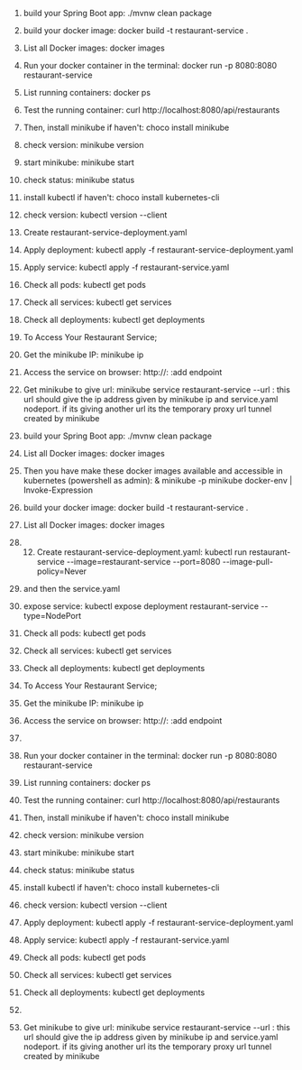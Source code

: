 1. build your Spring Boot app: ./mvnw clean package 
2. build your docker image: docker build -t restaurant-service .
3. List all Docker images: docker images
3. Run your docker container in the terminal: docker run -p 8080:8080 restaurant-service 
4. List running containers: docker ps
5. Test the running container: curl http://localhost:8080/api/restaurants
6. Then, install minikube if haven't: choco install minikube
7. check version: minikube version 
8. start minikube: minikube start
9. check status: minikube status 
10. install kubectl if haven't: choco install kubernetes-cli
11. check version: kubectl version --client
12. Create restaurant-service-deployment.yaml
13. Apply deployment: kubectl apply -f restaurant-service-deployment.yaml
14. Apply service: kubectl apply -f restaurant-service.yaml
15. Check all pods: kubectl get pods
16. Check all services: kubectl get services
17. Check all deployments: kubectl get deployments
18. To Access Your Restaurant Service; 
19. Get the minikube IP: minikube ip
20. Access the service on browser: http://<minikube-ip>:<node-port> :add endpoint
21. Get minikube to give url: minikube service restaurant-service --url : this url should give the ip address given by minikube ip and service.yaml nodeport. if its giving another url its the temporary proxy url tunnel created by minikube


1. build your Spring Boot app: ./mvnw clean package
3. List all Docker images: docker images
4. Then you have make these docker images available and accessible in kubernetes (powershell as admin): & minikube -p minikube docker-env | Invoke-Expression
5. build your docker image: docker build -t restaurant-service .
3. List all Docker images: docker images
4. 12. Create restaurant-service-deployment.yaml: kubectl run restaurant-service --image=restaurant-service --port=8080 --image-pull-policy=Never
5. and then the service.yaml
6. expose service: kubectl expose deployment restaurant-service --type=NodePort
7. Check all pods: kubectl get pods
16. Check all services: kubectl get services
17. Check all deployments: kubectl get deployments
18. To Access Your Restaurant Service;
19. Get the minikube IP: minikube ip
20. Access the service on browser: http://<minikube-ip>:<node-port> :add endpoint
21. 
3. Run your docker container in the terminal: docker run -p 8080:8080 restaurant-service
4. List running containers: docker ps
5. Test the running container: curl http://localhost:8080/api/restaurants
6. Then, install minikube if haven't: choco install minikube
7. check version: minikube version
8. start minikube: minikube start
9. check status: minikube status
10. install kubectl if haven't: choco install kubernetes-cli
11. check version: kubectl version --client

13. Apply deployment: kubectl apply -f restaurant-service-deployment.yaml
14. Apply service: kubectl apply -f restaurant-service.yaml
15. Check all pods: kubectl get pods
16. Check all services: kubectl get services
17. Check all deployments: kubectl get deployments
18. 
21. Get minikube to give url: minikube service restaurant-service --url : this url should give the ip address given by minikube ip and service.yaml nodeport. if its giving another url its the temporary proxy url tunnel created by minikube